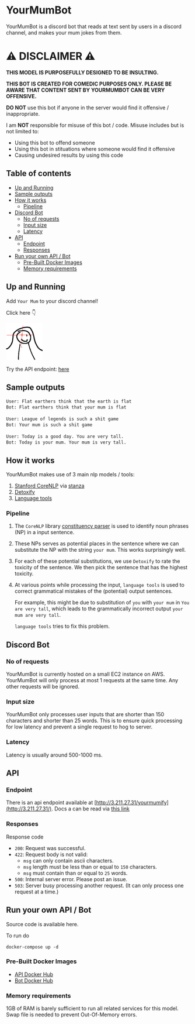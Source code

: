<!-- omit in toc -->
# YourMumBot

YourMumBot is a discord bot that reads at text sent by 
users in a discord channel, and makes your mum jokes from them.

<!-- omit in toc -->
# :warning: DISCLAIMER :warning:

**THIS MODEL IS PURPOSEFULLY DESIGNED TO BE INSULTING.**

**THIS BOT IS CREATED FOR COMEDIC PURPOSES ONLY. PLEASE BE AWARE THAT 
CONTENT SENT BY YOURMUMBOT CAN BE VERY OFFENSIVE.**

**DO NOT** use this bot if anyone in the server would find it offensive / 
inappropriate.

I am **NOT** responsible for misuse of this bot / code. Misuse includes 
but is not limited to: 
- Using this bot to offend someone
- Using this bot in stituations where someone would find it offensive
- Causing undesired results by using this code


<!-- omit in toc -->
## Table of contents
- [Up and Running](#up-and-running)
- [Sample outputs](#sample-outputs)
- [How it works](#how-it-works)
  - [Pipeline](#pipeline)
- [Discord Bot](#discord-bot)
  - [No of requests](#no-of-requests)
  - [Input size](#input-size)
  - [Latency](#latency)
- [API](#api)
  - [Endpoint](#endpoint)
  - [Responses](#responses)
- [Run your own API / Bot](#run-your-own-api--bot)
  - [Pre-Built Docker Images](#pre-built-docker-images)
  - [Memory requirements](#memory-requirements)

## Up and Running

Add `Your Mum` to your discord channel!

Click here :point_down:

[<img src="static/logo.png" alt="discord logo" width="100">](https://discord.com/api/oauth2/authorize?client_id=856211082720444456&permissions=68608&scope=bot)

Try the API endpoint: [here](http://3.211.27.31/docs)

## Sample outputs

```
User: Flat earthers think that the earth is flat
Bot: Flat earthers think that your mum is flat

User: League of legends is such a shit game
Bot: Your mum is such a shit game

User: Today is a good day. You are very tall.
Bot: Today is your mum. Your mum is very tall.
```

## How it works

YourMumBot makes use of 3 main nlp models / tools:
1. [Stanford CoreNLP](https://stanfordnlp.github.io/CoreNLP/) 
via [stanza](https://stanfordnlp.github.io/stanza/corenlp_client.html)
2. [Detoxify](https://github.com/unitaryai/detoxify)
3. [Language tools](https://github.com/jxmorris12/language_tool_python)

### Pipeline

1. The `CoreNLP` library 
[constituency parser](https://stanfordnlp.github.io/CoreNLP/parse.html)
is used to 
identify noun phrases (NP) in a input sentence. 
2. These NPs serves as potential places in the sentence where we can
substitute the NP with the string `your mum`. This works surprisingly 
well.
3. For each of these potential substitutions, we use `Detoxify` to 
rate the toxicity of the sentence. We then pick the sentence 
that has the highest toxicity.
4. At various points while processing the input, `language tools` 
is used to correct grammatical mistakes of the (potential) 
output sentences. 

    For example, this might be due to substitution of 
    `you` with `your mum` in `You are very tall`, which leads 
    to the grammatically incorrect output `your mum are very tall`.

    `language tools` tries to fix this problem.

## Discord Bot

### No of requests

YourMumBot is currently hosted on a small EC2 instance on AWS. YourMumBot will only process at most 1 requests at the same time. Any other requests will be ignored.

### Input size

YourMumBot only processes user inputs that are 
shorter than 150 characters and shorter than 
25 words. This is to ensure quick processing for 
low latency and prevent a single request to 
hog to server.

### Latency

Latency is usually around 500-1000 ms.

## API

### Endpoint

There is an api endpoint available at [http://3.211.27.31/yourmumify](http://3.211.27.31/). 
Docs a can be read via [this link](http://3.211.27.31/docs)

### Responses

Response code
- `200`: Request was successful.
- `422`: Request body is not valid:
  - `msg` can only contain ascii characters.
  - `msg` length must be less than or equal to `150` characters.
  - `msg` must contain than or equal to `25` words.
- `500`: Internal server error. Please post an issue.
- `503`: Server busy processing another request. (It can only process one request at a time.)

## Run your own API / Bot

Source code is available here. 

To run do

```console
docker-compose up -d
```

### Pre-Built Docker Images

- [API Docker Hub](https://hub.docker.com/repository/docker/andylolu24/yourmum-api)
- [Bot Docker Hub](https://hub.docker.com/repository/docker/andylolu24/yourmum-bot)

### Memory requirements

1GB of RAM is barely sufficient to run all related services for this model.
Swap file is needed to prevent Out-Of-Memory errors.
